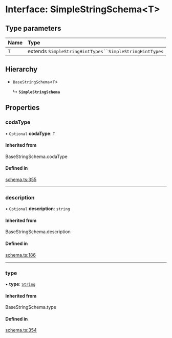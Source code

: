 # Interface: SimpleStringSchema<T\>

## Type parameters

| Name | Type |
| :------ | :------ |
| `T` | extends `SimpleStringHintTypes``SimpleStringHintTypes` |

## Hierarchy

- `BaseStringSchema`<`T`\>

  ↳ **`SimpleStringSchema`**

## Properties

### codaType

• `Optional` **codaType**: `T`

#### Inherited from

BaseStringSchema.codaType

#### Defined in

[schema.ts:355](https://github.com/coda/packs-sdk/blob/main/schema.ts#L355)

___

### description

• `Optional` **description**: `string`

#### Inherited from

BaseStringSchema.description

#### Defined in

[schema.ts:186](https://github.com/coda/packs-sdk/blob/main/schema.ts#L186)

___

### type

• **type**: [`String`](../enums/ValueType.md#string)

#### Inherited from

BaseStringSchema.type

#### Defined in

[schema.ts:354](https://github.com/coda/packs-sdk/blob/main/schema.ts#L354)
